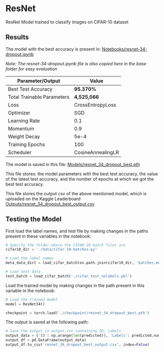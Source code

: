 # ResNet
ResNet Model trained to classify images on CIFAR-10 dataset

## Results

The model with the best accuracy is present in: [Notebooks/resnet-34-dropout.ipynb](https://github.com/rugvedmhatre/ResNet/blob/main/Notebooks/resnet-34-dropout.ipynb)

*Note: The resnet-34-dropout.ipynb file is also copied here in the base folder for easy evaluation*

| Parameter/Output | Value |
| ---------------- | ----- |
| Best Test Accuracy | **95.370%** |
| Total Trainable Parameters | **4,525,066** |
| Loss | CrossEntropyLoss |
| Optimizer | SGD |
| Learning Rate | 0.1 |
| Momentum | 0.9 |
| Weight Decay | 5e-4 |
| Training Epochs | 100 |
| Scheduler | CosineAnnealingLR |

The model is saved in this file: [Models/resnet_34_dropout_best.pth](https://github.com/rugvedmhatre/ResNet/blob/main/Models/resnet_34_dropout_best.pth)

This file stores: the model parameters with the best test accuracy, the value of the latest test accuracy, and the number of epochs at which we got the best test accuracy.

This file stores the output csv of the above mentioned model, which is uploaded on the Kaggle Leaderboard [Outputs/resnet_34_dropout_best_output.csv](https://github.com/rugvedmhatre/ResNet/blob/main/Outputs/resnet_34_dropout_best_output.csv)

## Testing the Model

First load the label names, and test file by making changes in the paths present in these variables in the notebook:

```python
# Specify the folder where the CIFAR-10 batch files are
cifar10_dir = './data/cifar-10-batches-py'
```

```python
# Load the label names
meta_data_dict = load_cifar_batch(os.path.join(cifar10_dir, 'batches.meta'))
```

```python
# Load test data
test_batch = load_cifar_batch('./cifar_test_nolabels.pkl')
```

Load the trained model by making changes in the path present in this variable in the notebook:

```python
# Load the trained model
model = ResNet34()

checkpoint = torch.load('./checkpoint/resnet_34_dropout_best.pth')
```

The output is saved at the following path:

```python
# Save the output in output.csv containing ID, Labels
output_data = {'ID': np.arange(len(predicted)), 'Labels': predicted.numpy()}
output_df = pd.DataFrame(output_data)
output_df.to_csv('resnet_34_dropout_best_output.csv', index=False)
```
